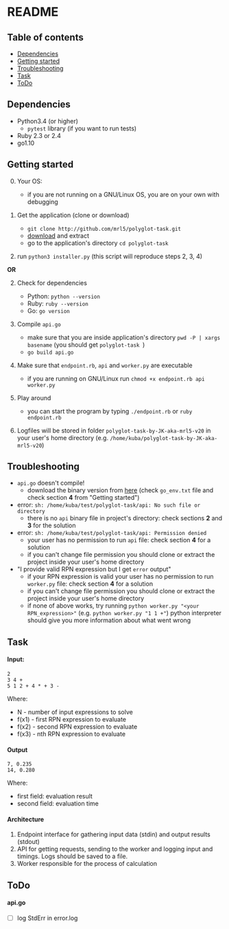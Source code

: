 # README

## Table of contents
* [Dependencies](#dependencies)
* [Getting started](#getting-started)
* [Troubleshooting](#troubleshooting)
* [Task](#task)
* [ToDo](#todo)

## Dependencies
- Python3.4 (or higher)
    - `pytest` library (if you want to run tests)
- Ruby 2.3 or 2.4
- go1.10

## Getting started
0. Your OS:
    - if you are not running on a GNU/Linux OS, you are on your own with debugging

1. Get the application (clone or download)
    - `git clone http://github.com/mrl5/polyglot-task.git`
    - [download](https://github.com/mrl5/polyglot-task/archive/master.zip) and extract
    - go to the application's directory `cd polyglot-task`

2. run `python3 installer.py` (this script will reproduce steps 2, 3, 4)

**OR**

2. Check for dependencies
    - Python: `python --version`
    - Ruby: `ruby --version`
    - Go: `go version`

3. Compile `api.go`
    - make sure that you are inside application's directory `pwd -P | xargs basename` (you should get `polyglot-task
`)
    - `go build api.go`
4. Make sure that `endpoint.rb`, `api` and `worker.py` are executable
    - if you are running on GNU/Linux run `chmod +x endpoint.rb api worker.py`
5. Play around
    - you can start the program by typing `./endpoint.rb` or `ruby endpoint.rb`
6. Logfiles will be stored in folder `polyglot-task-by-JK-aka-mrl5-v20` in your user's home directory (e.g. `/home/kuba/polyglot-task-by-JK-aka-mrl5-v20`)

## Troubleshooting
- `api.go` doesn't compile!
    - download the binary version from [here] (check `go_env.txt` file and check section **4** from "Getting started")
- error: `sh: /home/kuba/test/polyglot-task/api: No such file or directory`
    - there is no `api` binary file in project's directory: check sections **2** and **3** for the solution
- error: `sh: /home/kuba/test/polyglot-task/api: Permission denied`
    - your user has no permission to run `api` file: check section **4** for a solution
    - if you can't change file permission you should clone or extract the project inside your user's home directory
- "I provide valid RPN expression but I get `error` output"
    - if your RPN expression is valid your user has no permission to run `worker.py` file: check section **4** for a solution
    - if you can't change file permission you should clone or extract the project inside your user's home directory
    - if none of above works, try running `python worker.py "<your RPN_expression>"` (e.g. `python worker.py "1 1 +"`) python interpreter should give you more information about what went wrong

## Task
#### Input:

```
2
3 4 +
5 1 2 + 4 * + 3 -
```
Where:
- N - number of input expressions to solve
- f(x1) - first RPN expression to evaluate
- f(x2) - second RPN expression to evaluate
- f(x3) - nth RPN expression to evaluate

#### Output
```
7, 0.235
14, 0.280
```
Where:
- first field: evaluation result
- second field: evaluation time

#### Architecture
1. Endpoint interface for gathering input data (stdin) and output results (stdout)
2. API for getting requests, sending to the worker and logging input and timings. Logs should be
saved to a file.
3. Worker responsible for the process of calculation

## ToDo
#### api.go
- [ ] log StdErr in error.log

[here]: https://drive.google.com/drive/folders/1nweyNIvOPzCxzVGGL3a9n_3ExE0sKnYQ?usp=sharing
